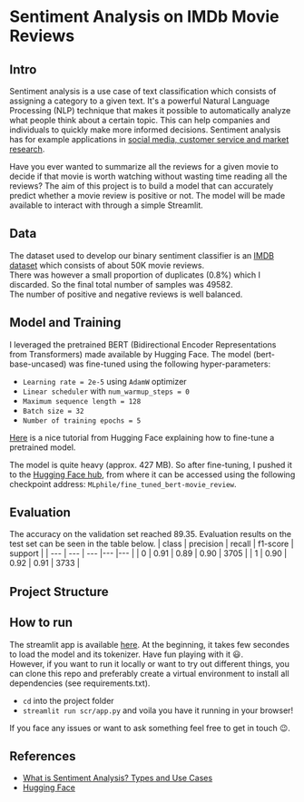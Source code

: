 # Sentiment Analysis on IMDb Movie Reviews

## Intro
Sentiment analysis is a use case of text classification which consists of assigning a category to a given text. It's a powerful Natural Language Processing (NLP) technique that makes it possible to automatically analyze what people think about a certain topic. This can help companies and individuals to quickly make more informed decisions. Sentiment analysis has for example applications in [social media, customer service and market research](https://www.taus.net/resources/blog/what-is-sentiment-analysis-types-and-use-cases).  

Have you ever wanted to summarize all the reviews for a given movie to decide if that movie is worth watching without wasting time reading all the reviews?
The aim of this project is to build a model that can accurately predict whether a movie review is positive or not.  The model will be made available to interact with through a simple Streamlit.

## Data
The dataset used to develop our binary sentiment classifier is an [IMDB dataset](https://www.kaggle.com/datasets/lakshmi25npathi/imdb-dataset-of-50k-movie-reviews) which consists of about 50K movie reviews.  
There was however a small proportion of duplicates (0.8%) which I discarded. So the final total number of samples was 49582.  
The number of positive and negative reviews is well balanced.
## Model and Training
I leveraged the pretrained BERT (Bidirectional Encoder Representations from Transformers) made available by Hugging Face. The model (bert-base-uncased) was fine-tuned using the following hyper-parameters:
* `Learning rate = 2e-5` using `AdamW` optimizer
* `Linear scheduler` with `num_warmup_steps = 0`
* `Maximum sequence length = 128`
* `Batch size = 32`
* `Number of training epochs = 5`

[Here](https://huggingface.co/docs/transformers/training) is a nice tutorial from Hugging Face explaining how to fine-tune a pretrained model.

The model is quite heavy (approx. 427 MB). So after fine-tuning, I pushed it to the [Hugging Face hub](https://huggingface.co/MLphile/fine_tuned_bert-movie_review), from where it can be accessed using the following checkpoint address: `MLphile/fine_tuned_bert-movie_review`.
## Evaluation
The accuracy on the validation set reached 89.35. Evaluation results on the test set can be seen in the table below.
| class | precision | recall | f1-score | support |
| --- | --- | --- |--- |--- |
| 0 | 0.91 | 0.89 | 0.90 | 3705 |
| 1 | 0.90 | 0.92 | 0.91 | 3733 |

## Project Structure

## How to run
The streamlit app is available [here](https://mlphile-bert-on-movie-reviews-srcapp-9n3r3m.streamlit.app/). At the beginning, it takes few secondes to load the model and its tokenizer. Have fun playing with it :smiley:.  
However, if you want to run it locally or want to try out different things, you can clone this repo and preferably create a virtual environment to install all dependencies (see requirements.txt).  
* `cd` into the project folder
* `streamlit run scr/app.py`
and voila you have it running in your browser!

If you face any issues or want to ask something feel free to get in touch 😉.

## References
* [What is Sentiment Analysis? Types and Use Cases](https://www.taus.net/resources/blog/what-is-sentiment-analysis-types-and-use-cases)
* [Hugging Face](https://huggingface.co/docs/transformers/index)
